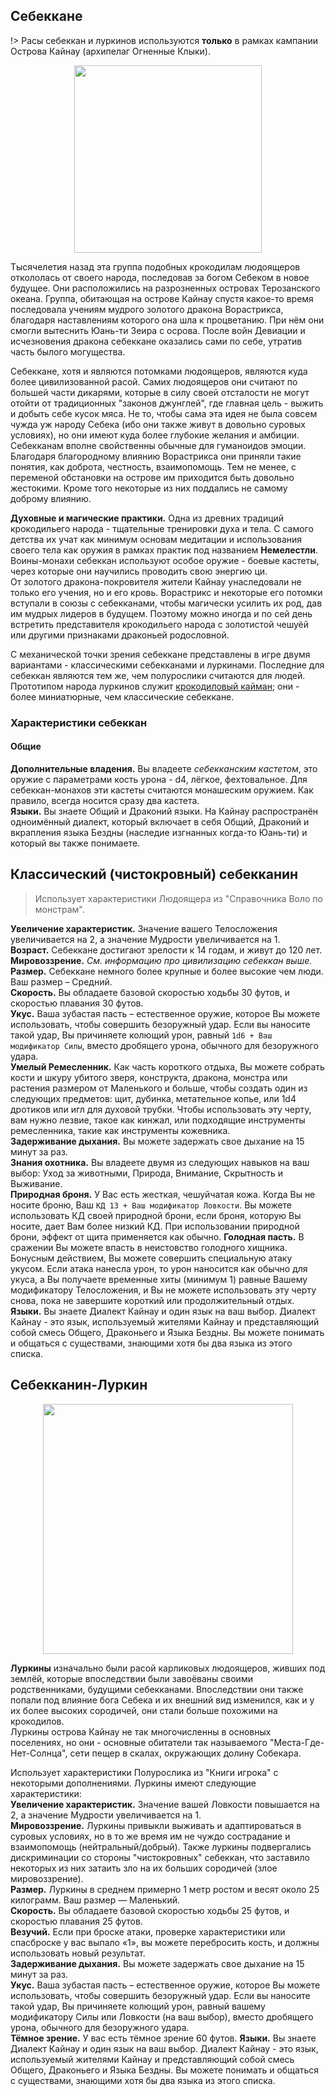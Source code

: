 ## Себеккане
!> Расы себеккан и луркинов используются **только** в рамках кампании Острова Кайнау (архипелаг Огненные Клыки).

<p style="text-align: center"><img style="height: 300px;" src="https://i.ibb.co/B2NHK8W/48b01b6ab3193f7d5c59bbafc882c0a2.jpg"/></p>

Тысячелетия назад эта группа подобных крокодилам людоящеров откололась от своего народа, последовав за богом Себеком в новое будущее.
Они расположились на разрозненных островах Терозанского океана. Группа, обитающая на острове Кайнау спустя какое-то время
последовала учениям мудрого золотого дракона Ворастрикса, благодаря наставлениям которого она шла к процветанию. При нём они смогли
вытеснить Юань-ти Зеира с осрова. После войн Девиации и исчезновения дракона себеккане оказались сами по себе, утратив часть былого могущества.

Себеккане, хотя и являются потомками людоящеров, являются куда более цивилизованной расой. Самих людоящеров они считают по большей части
дикарями, которые в силу своей отсталости не могут отойти от традиционных "законов джунглей", где главная цель - выжить и добыть себе кусок мяса.
Не то, чтобы сама эта идея не была совсем чужда уж народу Себека (ибо они также живут в довольно суровых условиях), но они имеют куда более глубокие желания и амбиции.  
Себекканам вполне свойственны обычные для гуманоидов эмоции. Благодаря благородному влиянию Ворастрикса они приняли такие понятия, как доброта, честность, взаимопомощь. Тем не менее, с переменой обстановки на острове им приходится быть довольно жестокими. Кроме того некоторые из них поддались не самому доброму влиянию.

**Духовные и магические практики.** Одна из древних традиций крокодильего народа - тщательные тренировки духа и тела. С самого детства их учат как минимум основам медитации и использования своего тела как оружия в рамках практик под названием **Немелестли**. Воины-монахи себеккан используют особое оружие - боевые кастеты, через которые они научились проводить свою энергию ци.  
От золотого дракона-покровителя жители Кайнау унаследовали не только его учения, но и его кровь. Ворастрикс и некоторые его потомки вступали в союзы с себекканами, чтобы магически усилить их род, дав им мудрых лидеров в будущем. Поэтому можно иногда и по сей день встретить представителя крокодильего народа с золотистой чешуёй или другими признаками драконьей родословной.

С механической точки зрения себеккане представлены в игре двумя вариантами - классическими себекканами и луркинами. Последние для себеккан являются
тем же, чем полурослики считаются для людей. Прототипом народа луркинов служит [крокодиловый кайман](https://yandex.ru/images/search?text=крокодиловый%20кайман);
они - более миниатюрные, чем классические себеккане.

### Характеристики себеккан
#### Общие
**Дополнительные владения.** Вы владеете *себекканским кастетом*, это оружие с параметрами
кость урона - d4, лёгкое, фехтовальное. Для себеккан-монахов эти кастеты считаются монашеским оружием. Как правило, всегда носится сразу два
кастета.  
**Языки.** Вы знаете Общий и Драконий языки. На Кайнау распространён одноимённый диалект, который включает в себя Общий, Драконий и вкрапления
языка Бездны (наследие изгнанных когда-то Юань-ти) и который вы также понимаете.

## Классический (чистокровный) себекканин
> Использует характеристики Людоящера из "Справочника Воло по монстрам".

**Увеличение характеристик.** 
Значение вашего Телосложения увеличивается на 2, а значение Мудрости увеличивается на 1.  
**Возраст.** Себеккане достигают зрелости к 14 годам, и живут до 120 лет.  
**Мировоззрение.** _См. информацию про цивилизацию себеккан выше._  
**Размер.** Себеккане немного более крупные и более высокие чем люди. Ваш размер – Средний.  
**Скорость.** Вы обладаете базовой скоростью ходьбы 30 футов, и скоростью плавания 30 футов.  
**Укус.** Ваша зубастая пасть – естественное оружие, которое Вы можете использовать, чтобы совершить безоружный удар. Если вы наносите такой удар, Вы причиняете колющий урон, равный `1d6 + Ваш модификатор Силы`, вместо дробящего урона, обычного для безоружного удара.  
**Умелый Ремесленник.** Как часть короткого отдыха, Вы можете собрать кости и шкуру убитого зверя, конструкта, дракона, монстра или растения размером от Маленького и больше, чтобы создать один из следующих предметов: щит, дубинка, метательное копье, или 1d4 дротиков или игл для духовой трубки. Чтобы использовать эту черту, вам нужно лезвие, такое как кинжал, или подходящие инструменты ремесленника, такие как инструменты кожевника.  
**Задерживание дыхания.** Вы можете задержать свое дыхание на 15 минут за раз.  
**Знания охотника.** Вы владеете двумя из следующих навыков на ваш выбор: Уход за животными, Природа, Внимание, Скрытность и Выживание.  
**Природная броня.** У Вас есть жесткая, чешуйчатая кожа. Когда Вы не носите броню, Ваш `КД 13 + Ваш модификатор Ловкости`. Вы можете использовать КД своей природной брони, если броня, которую Вы носите, дает Вам более низкий КД. При использовании природной брони, эффект от щита применяется как обычно.
**Голодная пасть.** В сражении Вы можете впасть в неистовство голодного хищника. Бонусным действием, Вы можете совершить специальную атаку укусом. Если атака нанесла урон, то урон наносится как обычно для укуса, а Вы получаете временные хиты (минимум 1) равные Вашему модификатору Телосложения, и Вы не можете использовать эту черту снова, пока не завершите короткий или продолжительный отдых.  
**Языки.** Вы знаете Диалект Кайнау и один язык на ваш выбор. Диалект Кайнау - это язык, используемый жителями Кайнау и представляющий собой смесь Общего, Драконьего и Языка Бездны. Вы можете понимать и общаться с существами, знающими хотя бы два языка из этого списка.

## Себекканин-Луркин
<p style="text-align: center"><img style="height: 400px;" src="https://i.ibb.co/pvY1Cvr/197da9eba3c3b535e044284eb33940b0.jpg"/></p>

**Луркины** изначально были расой карликовых людоящеров, живших под землёй, которые впоследствии были завоёваны своими родственниками, будущими себекканами. Впоследствии они также попали под влияние бога Себека и их внешний вид изменился, как и у их более высоких сородичей, они стали больше похожими на крокодилов.  
Луркины острова Кайнау не так многочисленны в основных поселениях, но они - основные обитатели так называемого "Места-Где-Нет-Солнца", сети пещер в скалах, окружающих долину Собекара.

Использует характеристики Полурослика из "Книги игрока" с некоторыми дополнениями. Луркины имеют следующие характеристики:  
**Увеличение характеристик.** Значение вашей Ловкости повышается на 2, а значение Мудрости увеличивается на 1.  
**Мировоззрение.** Луркины привыкли выживать и адаптироваться в суровых условиях, но в то же время им не чуждо сострадание и взаимопомощь (нейтральный/добрый). Также луркины подвергались дискриминации со стороны "чистокровных" себеккан, что заставило некоторых из них затаить зло на их больших сородичей (злое мировоззрение).  
**Размер.** Луркины в среднем примерно 1 метр ростом и весят около 25 килограмм. Ваш размер — Маленький.  
**Скорость.** Вы обладаете базовой скоростью ходьбы 25 футов, и скоростью плавания 25 футов.  
**Везучий.** Если при броске атаки, проверке характеристики или спасброске у вас выпало «1», вы можете перебросить кость, и должны использовать новый результат.  
**Задерживание дыхания.** Вы можете задержать свое дыхание на 15 минут за раз.  
**Укус.** Ваша зубастая пасть – естественное оружие, которое Вы можете использовать, чтобы совершить безоружный удар. Если вы наносите такой удар, Вы причиняете колющий урон, равный вашему модификатору Силы или Ловкости (на ваш выбор), вместо дробящего урона, обычного для безоружного удара.  
**Тёмное зрение.** У вас есть тёмное зрение 60 футов.
**Языки.** Вы знаете Диалект Кайнау и один язык на ваш выбор. Диалект Кайнау - это язык, используемый жителями Кайнау и представляющий собой смесь Общего, Драконьего и Языка Бездны. Вы можете понимать и общаться с существами, знающими хотя бы два языка из этого списка.